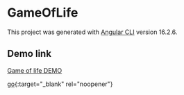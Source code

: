 # GameOfLife

This project was generated with [Angular CLI](https://github.com/angular/angular-cli) version 16.2.6.

## Demo link
<a href="http://giaspa.github.io/game-of-life" target="_blank">Game of life DEMO</a>

[go](http://giaspa.github.io/game-of-life){:target="_blank" rel="noopener"}